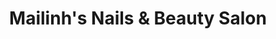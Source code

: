 ---
title: "Mailinh's Nails & Beauty Salon"
url: /freising/mailinhs-nails-und-beauty-salon/
shop: Kosmetik
---